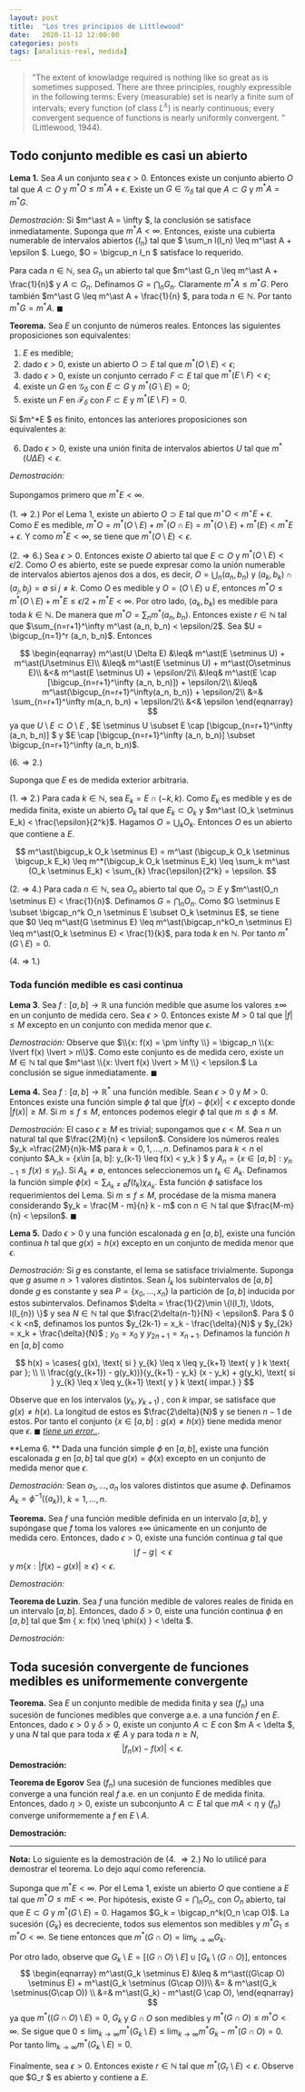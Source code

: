 ```yaml
---
layout: post
title:  "Los tres principios de Littlewood"
date:   2020-11-12 12:00:00 
categories: posts
tags: [analisis-real, medida]
---
```


> "The extent of knowladge required is nothing like so great as is sometimes supposed. There are three principles, roughly expressible in the following terms: Every (measurable) set is nearly a finite sum of intervals; every function (of class $L^\lambda$) is nearly continuous; every convergent sequence of functions is nearly uniformly convergent. " (Littlewood, 1944).



## Todo conjunto medible es casi un abierto

**Lema 1.** Sea $A$ un conjunto   sea $\epsilon > 0$. Entonces existe un conjunto abierto $O$ tal que $A \subset O$ y $m^\ast O \leq m^\ast A + \epsilon$. Existe un $G \in \mathcal{G}_\delta$ tal que $A \subset G$ y $m^\ast A = m^\ast G$. 

*Demostración:*  Si $m^\ast A = \infty $, la conclusión se satisface inmediatamente. Suponga que $m^* A < \infty$. Entonces, existe una cubierta numerable de intervalos abiertos $\{I_n\}$ tal que $ \sum_n l(I_n) \leq  m^\ast A + \epsilon $. Luego, $O = \bigcup_n I_n $ satisface lo requerido. 

Para cada $n\in \mathbb{N}$, sea $G_n$ un abierto tal que $m^\ast G_n \leq m^\ast A + \frac{1}{n}$ y $A \subset G_n$. Definamos $G = \bigcap_n G_n$. Claramente $m^\ast A \leq m^\ast G$.  Pero también $m^\ast G \leq  m^\ast A + \frac{1}{n} $, para toda $n\in \mathbb{N}$. Por tanto $m^\ast G = m^\ast A$. $\blacksquare$

**Teorema.** Sea $E$ un conjunto de números reales. Entonces las siguientes proposiciones son equivalentes:

1. $E$ es medible;
2. dado $\epsilon > 0$, existe un abierto $O \supset E$ tal que $m^*(O \setminus E) < \epsilon$;
3. dado $\epsilon > 0$, existe un conjunto cerrado $F \subset E$ tal que $m^*(E \setminus F) < \epsilon$; 
4. existe un $G$ en $\mathcal{G}_\delta$ con $E \subset G$ y $m^*(G \setminus E) = 0$;
5. existe un $F$ en $\mathcal{F}_\delta$ con $F \subset E$ y $m^*(E \setminus F) = 0$.

Si $m^*E $ es finito, entonces las anteriores proposiciones son equivalentes a:

6. Dado $\epsilon > 0$, existe una unión finita de intervalos abiertos $U$ tal que $m^*(U \Delta E) < \epsilon$.

*Demostración:* 

Supongamos primero que  $m^\ast E < \infty$. 

(1. $\Rightarrow$ 2.) Por el Lema 1, existe un abierto $O \supset E$ tal que $m^\star O < m^\star E + \epsilon$. Como $E$ es medible,  $m^\ast O = m^\ast(O\setminus E) + m^\ast (O \cap E ) = m^\ast(O\setminus E ) + m^\ast(E) < m^\ast E + \epsilon$. Y como $m^\ast E < \infty$, se tiene que $m^\ast (O \setminus E ) < \epsilon$. 

($2. \Rightarrow 6.$) Sea $\epsilon > 0$. Entonces existe $O$ abierto tal que $E \subset O$ y $m^\ast(O \setminus E ) < \epsilon/2$. Como $O$ es abierto, este se puede expresar como la unión numerable de intervalos abiertos ajenos dos a dos, es decir, $O = \bigcup_n (a_n, b_n)$ y $(a_k, b_k) \cap (a_j , b_j) = \emptyset$ si $j \neq k$. Como $O$ es medible y $O = (O\setminus E) \cup E$, entonces $m^\ast O \leq m^\ast(O\setminus E) + m^\ast E \leq \epsilon/2 + m^\ast E < \infty$. Por otro lado, $(a_k, b_k)$ es medible para toda $k\in \mathbb{N}$. De manera que $m^\ast O = \sum_n m^\ast (a_n, b_n)$. Entonces existe $r \in \mathbb{N}$ tal que $\sum_{n=r+1}^\infty m^\ast (a_n, b_n) < \epsilon/2$. Sea $U = \bigcup_{n=1}^r (a_n, b_n)$. Entonces 


$$
\begin{eqnarray}
m^\ast(U \Delta E) &\leq& m^\ast(E \setminus U) + m^\ast(U\setminus E)\\
&\leq& m^\ast(E \setminus U) + m^\ast(O\setminus E)\\
&<& m^\ast(E \setminus U) + \epsilon/2\\
&\leq& m^\ast(E \cap [\bigcup_{n=r+1}^\infty (a_n, b_n)]) + \epsilon/2\\
&\leq& m^\ast(\bigcup_{n=r+1}^\infty(a_n, b_n)) + \epsilon/2\\
&=& \sum_{n=r+1}^\infty m(a_n, b_n) + \epsilon/2\\
&<& \epsilon
\end{eqnarray}
$$
ya que $U\setminus E \subset O\setminus E$ , $E \setminus U \subset E \cap [\bigcup_{n=r+1}^\infty (a_n, b_n)] $ y $E \cap [\bigcup_{n=r+1}^\infty (a_n, b_n)] \subset \bigcup_{n=r+1}^\infty (a_n, b_n)$.

$(6. \Rightarrow 2.)$ 



Suponga que $E$ es de medida exterior arbitraria.

(1. $\Rightarrow$ 2.) Para cada $k\in \mathbb{N}$, sea  $E_k = E \cap (-k, k)$. Como $E_k$ es medible y es de medida finita, existe un abierto $O_k$ tal que $E_k \subset O_k$ y $m^\ast (O_k \setminus E_k) < \frac{\epsilon}{2^k}$. Hagamos $O = \bigcup_k O_k$. Entonces $O$ es un abierto que contiene a $E$.  


$$
m^\ast(\bigcup_k O_k \setminus E) = m^\ast (\bigcup_k O_k \setminus \bigcup_k E_k) \leq m^*(\bigcup_k O_k \setminus E_k) \leq \sum_k m^\ast (O_k \setminus E_k) < \sum_{k} \frac{\epsilon}{2^k} = \epsilon.
$$


(2. $\Rightarrow$ 4.) Para cada $n\in \mathbb{N}$, sea $O_n$ abierto tal que $O_n \supset E$ y $m^\ast(O_n \setminus E) < \frac{1}{n}$. Definamos  $G = \bigcap_n O_n$. Como  $G \setminus E \subset \bigcap_n^k O_n \setminus E \subset O_k \setminus E$, se tiene que $0 \leq m^\ast(G \setminus E) \leq m^\ast(\bigcap_n^kO_n \setminus E) \leq m^\ast(O_k \setminus E) < \frac{1}{k}$, para toda $k$ en $\mathbb{N}$.  Por tanto $m^\ast(G \setminus E) = 0.$



(4. $\Rightarrow$ 1.) 



### Toda función medible es casi continua

**Lema 3**. Sea $f: [a, b] \rightarrow \mathbb{R}$ una función medible que asume los valores $\pm \infty$ en un conjunto de medida cero. Sea $\epsilon > 0$. Entonces existe  $M > 0$ tal que $\lvert f \lvert \leq M$ excepto en un conjunto con medida menor que $\epsilon$.  

*Demostración:* Observe que $\\{x: f(x) = \pm \infty \\} = \bigcap_n \\{x: \lvert f(x) \lvert > n\\}$. Como este conjunto es de medida cero, existe un $M \in \mathbb{N}$ tal que $m^\ast \\{x: \lvert f(x) \lvert > M \\} < \epsilon.$ La conclusión se sigue inmediatamente. $\blacksquare$

**Lema 4.** Sea $f: [a, b] \rightarrow \mathbb{R}^\ast$ una función medible. Sean $\epsilon  > 0$ y $M > 0$. Entonces existe una función simple $\phi$ tal que $\lvert f(x) - \phi(x) \lvert < \epsilon$ excepto donde $\lvert f(x) \lvert \geq M$. Si $m \leq f \leq M$, entonces podemos elegir $\phi$ tal que $m \leq \phi \leq M$. 

*Demostración:* El caso $\epsilon \geq M$ es trivial; supongamos que $\epsilon < M$. Sea $n$ un natural tal que $\frac{2M}{n} < \epsilon$. Considere los números reales $y_k =\frac{2M}{n}k-M$ para $k = 0, 1, \ldots, n$.   Definamos para  $k < n$ el conjunto $A_k = \{x\in [a, b]: y_{k-1} \leq f(x) < y_k \} $ y $A_n = \{x \in [a, b]: y_{n-1} \leq f(x) \leq y_n\}$. Si $A_k \neq \emptyset$, entonces seleccionemos un $t_k \in A_k$.  Definamos la función simple $\phi(x) = \sum_{A_k \neq \emptyset} f(t_k) \chi_{A_k}$. Esta función $\phi$ satisface los requerimientos del Lema. Si $m \leq f \leq M$, procédase de la misma manera considerando $y_k = \frac{M - m}{n} k - m$ con $n \in \mathbb{N}$ tal que $\frac{M-m}{n} < \epsilon$. $\blacksquare$



**Lema 5.** Dado $\epsilon > 0$ y una función escalonada $g$ en $[a, b]$, existe una función continua $h$ tal que $g(x) = h(x)$ excepto en un conjunto de medida menor que $\epsilon$. 

*Demostración:* Si $g$ es constante, el lema se satisface trivialmente. Suponga que $g$ asume $n > 1$ valores distintos. Sean $I_k$ los subintervalos de $[a, b]$ donde $g$ es constante y sea $P = \{x_0, \ldots, x_{n}\}$ la partición de $[a, b]$ inducida por estos subintervalos.  Definamos $\delta = \frac{1}{2}\min \{l(I_1), \ldots, l(I_{n}) \}$ y sea $N \in \mathbb{N}$ tal que $\frac{2\delta(n-1)}{N} < \epsilon$.  Para $ 0 < k <n$, definamos los puntos $y_{2k-1} = x_k - \frac{\delta}{N}$ y $y_{2k} = x_k + \frac{\delta}{N}$ ; $y_0 = x_0$ y $y_{2n+1} = x_{n+1}$. Definamos la función $h$ en $[a, b]$ como 


$$
h(x) = \cases{ g(x), \text{     si } y_{k} \leq  x \leq y_{k+1} \text{ y } k \text{ par }; \\ 
\\
\frac{g(y_{k+1}) - g(y_k))}{y_{k+1} - y_k} (x - y_k) + g(y_k), \text{     si } y_{k} \leq  x \leq y_{k+1} \text{ y } k \text{ impar.} }
$$


Observe que en los intervalos $(y_k, y_{k+1})$ , con $k$ impar, se satisface que $g(x) \neq h(x)$. La longitud de estos es $\frac{2\delta}{N}$ y se tienen $n-1$ de estos. Por tanto el conjunto $\{x \in [a, b]: g(x) \neq h(x) \}$ tiene medida menor que $\epsilon$. $\blacksquare$ *<u>tiene un error..</u>*.



**Lema 6. ** Dada una función simple $\phi$ en $[a, b]$, existe una función escalonada $g$ en $[a, b]$ tal que $g(x) = \phi(x)$ excepto en un conjunto de medida menor que $\epsilon$.

*Demostración:* Sean $a_1, \ldots, a_n$ los valores distintos que asume $\phi$. Definamos $A_k = \phi^{-1}(\{a_k\})$, $k=1, \ldots, n$. 



**Teorema.** Sea $f$ una función medible definida en un intervalo $[a, b]$, y supóngase que $f$ toma los valores $\pm \infty$ únicamente en un conjunto de medida cero. Entonces, dado $\epsilon  >0$, existe una función continua $g$ tal que 
$$
\mid f - g \mid < \epsilon
$$
y  $m \{x: \lvert f(x) - g(x) \lvert \geq \epsilon \} < \epsilon$.

*Demostración:*





**Teorema de Luzin**. Sea $f$ una función medible de valores reales de finida en un intervalo $[a, b]$. Entonces, dado $\delta > 0$, eiste una función continua $\phi$ en $[a, b]$ tal que $m \{ x: f(x) \neq \phi(x) \} < \delta $.  

*Demostración:*



## Toda sucesión convergente de funciones medibles es uniformemente convergente

**Teorema.** Sea $E$ un conjunto medible de medida finita y sea $(f_n)$ una sucesión de funciones medibles que converge a.e. a una función $f$ en $E$. Entonces, dado $\epsilon > 0$ y $\delta > 0$, existe un conjunto $A \subset E$ con $m A < \delta $, y una $N$ tal que para toda $x \notin A$ y para toda $n \geq N$, 
$$
\lvert f_n(x) - f(x)\lvert < \epsilon.
$$
**Demostración:**



**Teorema de Egorov** Sea $(f_n)$ una sucesión de funciones medibles que converge  a una función real $f$ a.e. en un conjunto $E$ de medida finita.  Entonces, dado $\eta > 0$, existe un subconjunto $A \subset E$ tal que $m A < \eta$ y $(f_n)$ converge uniformemente a $f$ en $E \setminus A$. 

**Demostración:**





---

**Nota:** Lo siguiente es la demostración de (4. $\Rightarrow 2.$) No lo utilicé para demostrar el teorema. Lo dejo aquí como referencia. 

Suponga que $m^\ast E < \infty$. Por el Lema 1, existe un abierto $O$ que contiene a $E$ tal que $m^\ast O \leq m E < \infty$.  Por hipótesis, existe  $G = \bigcap_n O_n$, con $O_n$ abierto, tal que $E \subset G$ y $m^\ast (G \setminus E) = 0$. Hagamos $G_k = \bigcap_n^k(O_n \cap O)$. La sucesión  $\{G_k\}$ es decreciente, todos sus elementos son medibles y $m^\ast G_1 \leq m^\ast O < \infty$. Se tiene entonces que $m^\ast (G \cap O) = \lim_{k \to \infty} G_k$.   

Por otro lado, observe que $G_k \setminus E = [(G \cap O) \setminus E] \cup [G_k \setminus (G \cap O)]$, entonces
$$
\begin{eqnarray}
m^\ast(G_k \setminus E) &\leq & m^\ast((G\cap O) \setminus E) + m^\ast(G_k \setminus (G\cap O))\\
&= & m^\ast(G_k \setminus(G\cap O)) \\
&=& m^\ast(G_k) - m^\ast(G \cap O),
\end{eqnarray}
$$
ya que $m^\ast((G\cap O) \setminus E) = 0$, $G_k$ y $G \cap O$ son medibles y $m^\ast(G \cap O) \leq m^\ast O < \infty$. Se sigue que $0 \leq \lim_{k \to \infty } m^\ast(G_k \setminus E) \leq \lim_{k\to \infty} m^\ast G_k - m^\ast (G \cap O) = 0$. Por tanto $\lim_{k \to \infty } m^\ast(G_k \setminus E) = 0$. 

Finalmente, sea $\epsilon > 0$. Entonces existe $r \in \mathbb{N}$ tal que $m^\ast(G_r \setminus E) < \epsilon$. Observe que $G_r $ es abierto y contiene a $E$. 